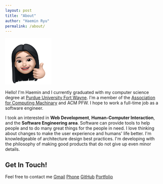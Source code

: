 ```yaml
---
layout: post
title: "About"
author: "Haemin Ryu"
permalink: /about/
---
```


<img src="../assets/Haeminticon.png" alt="poster" style="width:150px;height:150px;">

Hello! I'm Haemin and I currently graduated with my computer science degree at [Purdue University Fort Wayne](https://www.pfw.edu/). I'm a member of the [Association for Computing Machinary](https://www.acm.org/) and ACM PFW. I hope to work a full-time job as a software engineer. 

I took an interested in **Web Development**, **Human-Computer Interaction**, and the **Software Engineering area**. Software can provide tools to help people and to do many great things for the people in need. I love thinking about changes to make the user experience and humans' life better. I'm knowledgeable of architecture design best practices. I'm developing with the philosophy of making good products that do not give up even minor details. 

## Get In Touch!
Feel free to contact me 
[Gmail](mailto://developer.haemin.ryu@gmail.com)
[Phone](tel:260-255-2983)
[GitHub](https://github.com/happygoals)
[Portfolio](https://happygoals.github.io)
